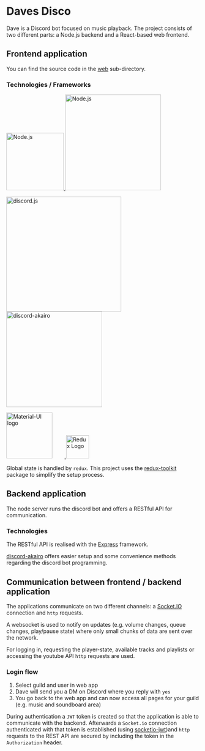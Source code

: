 # Daves Disco

Dave is a Discord bot focused on music playback.
The project consists of two different parts: a Node.js backend and a React-based web frontend.

## Frontend application

You can find the source code in the <a href="/web">web</a> sub-directory.

### Technologies / Frameworks

<p align="center">
    <p>
    <a href="https://nodejs.org/">
        <img
        alt="Node.js"
        src="https://nodejs.org/static/images/logo-light.svg"
        width="150"
        />
    </a>
    <a href="http://expressjs.com/">
        <img
        alt="Node.js"
        src="https://i.cloudup.com/zfY6lL7eFa-3000x3000.png"]
        width="250"
        />
    </a>
    </p>
    <p>
    <a href="https://discord.js.org">
      <img src="https://discord.js.org/static/logo.svg" width="300" alt="discord.js" style="margin-right:32px;" />
    </a>
    <a href="https://discord-akairo.github.io">
      <img src="https://discord-akairo.github.io/static/logo.svg" width="250" alt="discord-akairo" />
    </a>
  </p>
    <p>
    <a href="https://material-ui.com/" rel="noopener" target="_blank">
        <img width="120" src="https://material-ui.com/static/logo.svg" alt="Material-UI logo" style="margin-right:32px;">
    </a>
    <a href='http://redux.js.org'>
        <img src='https://camo.githubusercontent.com/f28b5bc7822f1b7bb28a96d8d09e7d79169248fc/687474703a2f2f692e696d6775722e636f6d2f4a65567164514d2e706e67' height='60' alt='Redux Logo' aria-label='redux.js.org'/>
    </a>
    </p> 
</p>

Global state is handled by `redux`. This project uses the <a href="https://redux-toolkit.js.org/">redux-toolkit</a> package to simplify the setup process.

## Backend application

The node server runs the discord bot and offers a RESTful API for communication.

### Technologies

The RESTful API is realised with the <a href="https://expressjs.com/">Express</a> framework.

<a href="https://github.com/discord-akairo/discord-akairo">discord-akairo</a> offers easier setup and some convenience methods regarding the discord bot programming.

## Communication between frontend / backend application

The applications communicate on two different channels: a <a href="https://socket.io/">Socket.IO</a> connection and `http` requests.

A websocket is used to notify on updates (e.g. volume changes, queue changes, play/pause state) where only small chunks of data are sent over the network.

For logging in, requesting the player-state, available tracks and playlists or accessing the youtube API `http` requests are used.

### Login flow

1. Select guild and user in web app
2. Dave will send you a DM on Discord where you reply with `yes`
3. You go back to the web app and can now access all pages for your guild (e.g. music and soundboard area)

During authentication a `JWT` token is created so that the application is able to communicate with the backend.
Afterwards a `Socket.io` connection authenticated with that token is established (using <a href="https://github.com/auth0-community/auth0-socketio-jwt">socketio-jwt</a>)and `http` requests to the REST API are secured by including the token in the `Authorization` header.
